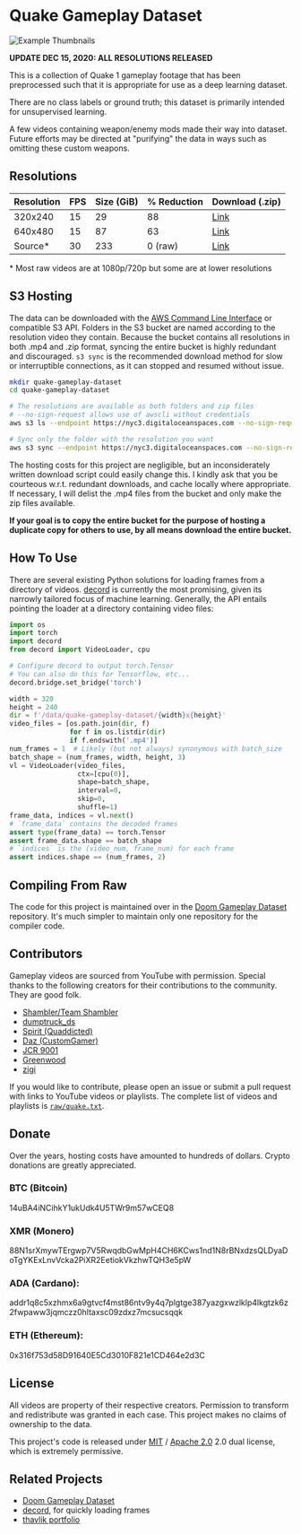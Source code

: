 # Quake Gameplay Dataset
![Example Thumbnails](images/thumbnails.gif)

**UPDATE DEC 15, 2020: ALL RESOLUTIONS RELEASED**

This is a collection of Quake 1 gameplay footage that has been preprocessed such that it is appropriate for use as a deep learning dataset.

There are no class labels or ground truth; this dataset is primarily intended for unsupervised learning.

A few videos containing weapon/enemy mods made their way into dataset. Future efforts may be directed at "purifying" the data in ways such as omitting these custom weapons.

## Resolutions
| Resolution      | FPS | Size (GiB) | % Reduction | Download (.zip)
| --------------- | --- | ---------- | ----------- | --------
| 320x240         | 15  | 29         | 88          | [Link](https://quake-gameplay-dataset.nyc3.digitaloceanspaces.com/320x240.zip)
| 640x480         | 15  | 87         | 63          | [Link](https://quake-gameplay-dataset.nyc3.digitaloceanspaces.com/640x480.zip)
| Source*         | 30  | 233        | 0 (raw)     | [Link](https://quake-gameplay-dataset.nyc3.digitaloceanspaces.com/raw.zip)

\* Most raw videos are at 1080p/720p but some are at lower resolutions

## S3 Hosting
The data can be downloaded with the [AWS Command Line Interface](https://aws.amazon.com/cli/) or compatible S3 API. Folders in the S3 bucket are named according to the resolution video they contain. Because the bucket contains all resolutions in both .mp4 and .zip format, syncing the entire bucket is highly redundant and discouraged. `s3 sync` is the recommended download method for slow or interruptible connections, as it can stopped and resumed without issue.

```bash
mkdir quake-gameplay-dataset
cd quake-gameplay-dataset

# The resolutions are available as both folders and zip files
# --no-sign-request allows use of awscli without credentials
aws s3 ls --endpoint https://nyc3.digitaloceanspaces.com --no-sign-request s3://quake-gameplay-dataset/

# Sync only the folder with the resolution you want
aws s3 sync --endpoint https://nyc3.digitaloceanspaces.com --no-sign-request s3://quake-gameplay-dataset/320x240 320x240
```

The hosting costs for this project are negligible, but an inconsiderately written download script could easily change this. I kindly ask that you be courteous w.r.t. redundant downloads, and cache locally where appropriate. If necessary, I will delist the .mp4 files from the bucket and only make the zip files available.

**If your goal is to copy the entire bucket for the purpose of hosting a duplicate copy for others to use, by all means download the entire bucket.**


## How To Use
There are several existing Python solutions for loading frames from a directory of videos. [decord](https://github.com/dmlc/decord) is currently the most promising, given its narrowly tailored focus of machine learning. Generally, the API entails pointing the loader at a directory containing video files:
```python
import os
import torch
import decord
from decord import VideoLoader, cpu

# Configure decord to output torch.Tensor
# You can also do this for Tensorflow, etc...
decord.bridge.set_bridge('torch')

width = 320
height = 240
dir = f'/data/quake-gameplay-dataset/{width}x{height}'
video_files = [os.path.join(dir, f)
               for f in os.listdir(dir)
               if f.endswith('.mp4')]
num_frames = 1  # Likely (but not always) synonymous with batch_size
batch_shape = (num_frames, width, height, 3)
vl = VideoLoader(video_files,
                 ctx=[cpu(0)],
                 shape=batch_shape,
                 interval=0,
                 skip=0,
                 shuffle=1)
frame_data, indices = vl.next()
# `frame_data` contains the decoded frames
assert type(frame_data) == torch.Tensor
assert frame_data.shape == batch_shape
# `indices` is the (video_num, frame_num) for each frame
assert indices.shape == (num_frames, 2)
``` 

## Compiling From Raw
The code for this project is maintained over in the [Doom Gameplay Dataset](https://github.com/thavlik/doom-gameplay-dataset) repository. It's much simpler to maintain only one repository for the compiler code.

## Contributors
Gameplay videos are sourced from YouTube with permission. Special thanks to the following creators for their contributions to the community. They are good folk. 
- [Shambler/Team Shambler](https://www.youtube.com/user/FiendUK1)
- [dumptruck_ds](https://www.youtube.com/c/dumptruckds)
- [Spirit (Quaddicted)](https://quaddicted.com)
- [Daz (CustomGamer)](https://www.youtube.com/c/CustomGamer)
- [JCR 9001](https://www.youtube.com/c/JCR9001)
- [Greenwood](https://www.youtube.com/channel/UCMAKW4cqyo-7Xm_zHewDtTQ)
- [zigi](https://www.youtube.com/user/fibluzigi)

If you would like to contribute, please open an issue or submit a pull request with links to YouTube videos or playlists. The complete list of videos and playlists is [`raw/quake.txt`](raw/quake.txt).

## Donate
Over the years, hosting costs have amounted to hundreds of dollars. Crypto donations are greatly appreciated.

### BTC (Bitcoin)
14uBA4iNCihkY1ukUdk4U5TWr9m57wCEQ8

### XMR (Monero)
88N1srXmywTErgwp7V5RwqdbGwMpH4CH6KCws1nd1N8rBNxdzsQLDyaDoTgYKExLnvVcka2PiXR2EetiokVkzhwTQH3e5pW

### ADA (Cardano):
addr1q8c5xzhmx6a9gtvcf4mst86ntv9y4q7plgtge387yazgxwzlklp4lkgtzk6z2fwpaww3jqmczz0hltaxsc09zdxz7mcsucsqqk

### ETH (Ethereum):
0x316f753d58D91640E5Cd3010F821e1CD464e2d3C

## License
All videos are property of their respective creators. Permission to transform and redistribute was granted in each case. This project makes no claims of ownership to the data.

This project's code is released under [MIT](LICENSE-MIT) / [Apache 2.0](LICENSE-Apache) 2.0 dual license, which is extremely permissive.

## Related Projects
- [Doom Gameplay Dataset](https://github.com/thavlik/doom-gameplay-dataset)
- [decord](https://github.com/dmlc/decord), for quickly loading frames
- [thavlik portfolio](https://github.com/thavlik/machine-learning-portfolio)
